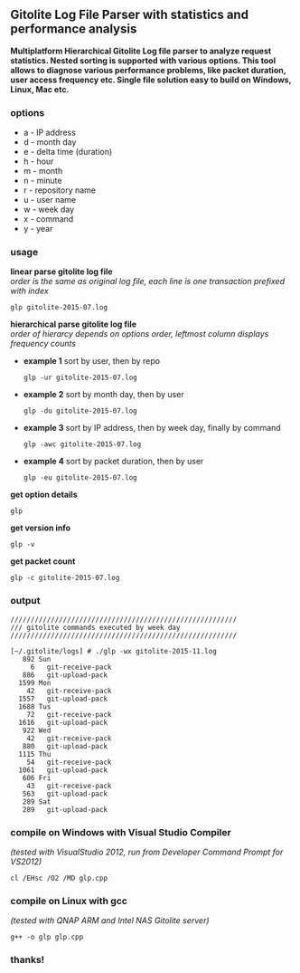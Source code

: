 ## Gitolite Log File Parser with statistics and performance analysis
**Multiplatform Hierarchical Gitolite Log file parser to analyze request statistics. Nested sorting is supported with various options. This tool allows to diagnose various performance problems, like packet duration, user access frequency etc. Single file solution easy to build on Windows, Linux, Mac etc.**
### options
* a - IP address
* d - month day
* e - delta time (duration)
* h - hour
* m - month
* n - minute
* r - repository name
* u - user name
* w - week day
* x - command
* y - year

### usage

**linear parse gitolite log file**  
  *order is the same as original log file, each line is one transaction prefixed with index*
  ```
  glp gitolite-2015-07.log
  ```
**hierarchical parse gitolite log file**  
  *order of hierarcy depends on options order, leftmost column displays frequency counts*

* **example 1** sort by user, then by repo  
  ```
  glp -ur gitolite-2015-07.log
  ```
* **example 2** sort by month day, then by user  
  ```
  glp -du gitolite-2015-07.log
  ```
* **example 3** sort by IP address, then by week day, finally by command  
  ```
  glp -awc gitolite-2015-07.log
  ```
* **example 4** sort by packet duration, then by user  
  ```
  glp -eu gitolite-2015-07.log
  ```

**get option details**
  ```
  glp
  ```
**get version info**
  ```
  glp -v
  ```
**get packet count**
  ```
  glp -c gitolite-2015-07.log
  ```

### output
```
////////////////////////////////////////////////////////
/// gitolite commands executed by week day
////////////////////////////////////////////////////////

[~/.gitolite/logs] # ./glp -wx gitolite-2015-11.log
   892 Sun
     6   git-receive-pack
   886   git-upload-pack
  1599 Mon
    42   git-receive-pack
  1557   git-upload-pack
  1688 Tus
    72   git-receive-pack
  1616   git-upload-pack
   922 Wed
    42   git-receive-pack
   880   git-upload-pack
  1115 Thu
    54   git-receive-pack
  1061   git-upload-pack
   606 Fri
    43   git-receive-pack
   563   git-upload-pack
   289 Sat
   289   git-upload-pack
```

### compile on Windows with Visual Studio Compiler
*(tested with VisualStudio 2012, run from Developer Command Prompt for VS2012)*
  ```
  cl /EHsc /O2 /MD glp.cpp
  ```
### compile on Linux with gcc
*(tested with QNAP ARM and Intel NAS Gitolite server)*
  ```
  g++ -o glp glp.cpp
  ```
### thanks!

